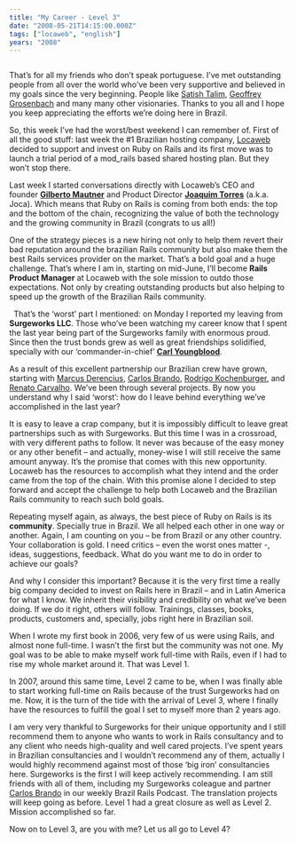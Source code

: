 ```yaml
---
title: "My Career - Level 3"
date: "2008-05-21T14:15:00.000Z"
tags: ["locaweb", "english"]
years: "2008"
---
```


<p></p>
<p style="text-align: center; margin: 5px"><img src="http://s3.amazonaws.com/akitaonrails/assets/2008/5/20/y1p3_EvN8jnMoVnyGBo0AA3eDxG9oNM_byJN3_u5BV0X-PYGfo2-9f-RLnJpUj7NiyI.jpeg" srcset="http://s3.amazonaws.com/akitaonrails/assets/2008/5/20/y1p3_EvN8jnMoVnyGBo0AA3eDxG9oNM_byJN3_u5BV0X-PYGfo2-9f-RLnJpUj7NiyI.jpeg 2x" alt=""></p>
<p>That’s for all my friends who don’t speak portuguese. I’ve met outstanding people from all over the world who’ve been very supportive and believed in my goals since the very beginning. People like <a href="http://rubylearning.com">Satish Talim</a>, <a href="http://www.peepcode.com">Geoffrey Grosenbach</a> and many many other visionaries. Thanks to you all and I hope you keep appreciating the efforts we’re doing here in Brazil.</p>
<p>So, this week I’ve had the worst/best weekend I can remember of. First of all the good stuff: last week the #1 Brazilian hosting company, <a href="http://www.locaweb.com.br">Locaweb</a> decided to support and invest on Ruby on Rails and its first move was to launch a trial period of a mod_rails based shared hosting plan. But they won’t stop there.</p>
<p></p>
<p></p>
<div style="float: right; margin: 4px"><img src="https://s3.amazonaws.com/akitaonrails/assets/2008/5/20/GilbertoMautner_03_carreira_08.jpg" srcset="https://s3.amazonaws.com/akitaonrails/assets/2008/5/20/GilbertoMautner_03_carreira_08.jpg 2x" alt=""></div>
<p>Last week I started conversations directly with Locaweb’s <span class="caps">CEO</span> and founder <a href="https://info.abril.com.br/survey/perfil_08.shtml"><strong>Gilberto Mautner</strong></a> and Product Director <a href="https://www.linkedin.com/in/jocatorres"><strong>Joaquim Torres</strong></a> (a.k.a. Joca). Which means that Ruby on Rails is coming from both ends: the top and the bottom of the chain, recognizing the value of both the technology and the growing community in Brazil (congrats to us all!)</p>
<p>One of the strategy pieces is a new hiring not only to help them revert their bad reputation around the brazilian Rails community but also make them the best Rails services provider on the market. That’s a bold goal and a huge challenge. That’s where I am in, starting on mid-June, I’ll become <strong>Rails Product Manager</strong> at Locaweb with the sole mission to outdo those expectations. Not only by creating outstanding products but also helping to speed up the growth of the Brazilian Rails community.</p>
<div style="float: left; margin: 4px"><a href="https://www.surgeworks.com"><img src="https://s3.amazonaws.com/akitaonrails/assets/2008/4/28/surgeworks_logo.jpeg" srcset="https://s3.amazonaws.com/akitaonrails/assets/2008/4/28/surgeworks_logo.jpeg 2x" alt=""></a></div>
<p>That’s the ‘worst’ part I mentioned: on Monday I reported my leaving from <strong>Surgeworks <span class="caps">LLC</span></strong>. Those who’ve been watching my career know that I spent the last year being part of the Surgeworks family with enormous proud. Since then the trust bonds grew as well as great friendships solidified, specially with our ‘commander-in-chief’ <a href="https://blog.youngbloods.org/"><strong>Carl Youngblood</strong></a>.</p>
<p>As a result of this excellent partnership our Brazilian crew have grown, starting with <a href="https://derenci.us/">Marcus Derencius</a>, <a href="https://www.nomedojogo.com/">Carlos Brando</a>, <a href="https://blog.divoxx.com/">Rodrigo Kochenburger</a>, and <a href="https://renatocarvalho.com/">Renato Carvalho</a>. We’ve been through several projects. By now you understand why I said ‘worst’: how do I leave behind everything we’ve accomplished in the last year?</p>
<p>It is easy to leave a crap company, but it is impossibly difficult to leave great partnerships such as with Surgeworks. But this time I was in a crossroad, with very different paths to follow. It never was because of the easy money or any other benefit – and actually, money-wise I will still receive the same amount anyway. It’s the promise that comes with this new opportunity. Locaweb has the resources to accomplish what they intend and the order came from the top of the chain. With this promise alone I decided to step forward and accept the challenge to help both Locaweb and the Brazilian Rails community to reach such bold goals.</p>
<p>Repeating myself again, as always, the best piece of Ruby on Rails is its <strong>community</strong>. Specially true in Brazil. We all helped each other in one way or another. Again, I am counting on you – be from Brazil or any other country. Your collaboration is gold. I need critics – even the worst ones matter -, ideas, suggestions, feedback. What do you want me to do in order to achieve our goals?</p>
<p>And why I consider this important? Because it is the very first time a really big company decided to invest on Rails here in Brazil – and in Latin America for what I know. We inherit their visibility and credibility on what we’ve been doing. If we do it right, others will follow. Trainings, classes, books, products, customers and, specially, jobs right here in Brazilian soil.</p>
<div style="float: right; margin: 4px"><a href="https://www.brasport.com.br/index.php?Escolha=8&amp;Livro=L00209"><img src="https://s3.amazonaws.com/akitaonrails/assets/2008/4/28/capa_repensando_mini.jpg" srcset="https://s3.amazonaws.com/akitaonrails/assets/2008/4/28/capa_repensando_mini.jpg 2x" alt=""></a></div>
<p>When I wrote my first book in 2006, very few of us were using Rails, and almost none full-time. I wasn’t the first but the community was not one. My goal was to be able to make myself work full-time with Rails, even if I had to rise my whole market around it. That was Level 1.</p>
<p>In 2007, around this same time, Level 2 came to be, when I was finally able to start working full-time on Rails because of the trust Surgeworks had on me. Now, it is the turn of the tide with the arrival of Level 3, where I finally have the resources to fulfill the goal I set to myself more than 2 years ago.</p>
<p>I am very very thankful to Surgeworks for their unique opportunity and I still recommend them to anyone who wants to work in Rails consultancy and to any client who needs high-quality and well cared projects. I’ve spent years in Brazilian consultancies and I wouldn’t recommend any of them, actually I would highly recommend against most of those ‘big iron’ consultancies here. Surgeworks is the first I will keep actively recommending. I am still friends with all of them, including my Surgeworks coleague and partner <a href="https://www.nomedojogo.com">Carlos Brando</a> in our weekly Brazil Rails Podcast. The translation projects will keep going as before. Level 1 had a great closure as well as Level 2. Mission accomplished so far.</p>
<p>Now on to Level 3, are you with me? Let us all go to Level 4?</p>
<p style="text-align: center"><img src="https://s3.amazonaws.com/akitaonrails/assets/2008/5/20/Picture_2.png" srcset="https://s3.amazonaws.com/akitaonrails/assets/2008/5/20/Picture_2.png 2x" alt=""></p>
<p></p>